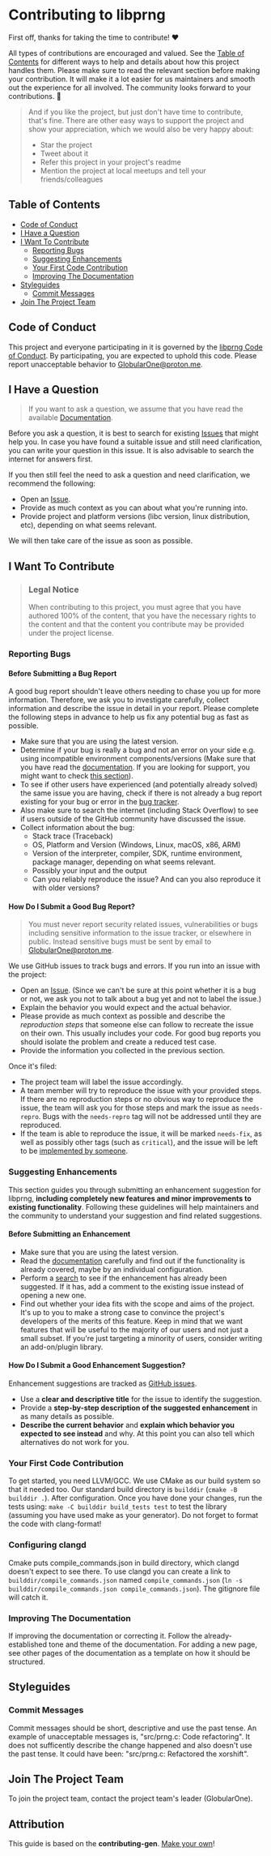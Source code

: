 <!-- omit in toc -->
# Contributing to libprng

First off, thanks for taking the time to contribute! ❤️

All types of contributions are encouraged and valued. See the [Table of Contents](#table-of-contents) for different ways to help and details about how this project handles them. Please make sure to read the relevant section before making your contribution. It will make it a lot easier for us maintainers and smooth out the experience for all involved. The community looks forward to your contributions. 🎉

> And if you like the project, but just don't have time to contribute, that's fine. There are other easy ways to support the project and show your appreciation, which we would also be very happy about:
> - Star the project
> - Tweet about it
> - Refer this project in your project's readme
> - Mention the project at local meetups and tell your friends/colleagues

<!-- omit in toc -->
## Table of Contents

- [Code of Conduct](#code-of-conduct)
- [I Have a Question](#i-have-a-question)
- [I Want To Contribute](#i-want-to-contribute)
  - [Reporting Bugs](#reporting-bugs)
  - [Suggesting Enhancements](#suggesting-enhancements)
  - [Your First Code Contribution](#your-first-code-contribution)
  - [Improving The Documentation](#improving-the-documentation)
- [Styleguides](#styleguides)
  - [Commit Messages](#commit-messages)
- [Join The Project Team](#join-the-project-team)


## Code of Conduct

This project and everyone participating in it is governed by the
[libprng Code of Conduct](https://github.com/GlobularOne/libprng/blob/main/CODE_OF_CONDUCT.md).
By participating, you are expected to uphold this code. Please report unacceptable behavior
to <GlobularOne@proton.me>.


## I Have a Question

> If you want to ask a question, we assume that you have read the available [Documentation](https://github.com/GlobularOne/libprng/wiki).

Before you ask a question, it is best to search for existing [Issues](https://github.com/GlobularOne/libprng/issues) that might help you. In case you have found a suitable issue and still need clarification, you can write your question in this issue. It is also advisable to search the internet for answers first.

If you then still feel the need to ask a question and need clarification, we recommend the following:

- Open an [Issue](https://github.com/GlobularOne/libprng/issues/new).
- Provide as much context as you can about what you're running into.
- Provide project and platform versions (libc version, linux distribution, etc), depending on what seems relevant.

We will then take care of the issue as soon as possible.

## I Want To Contribute

> ### Legal Notice <!-- omit in toc -->
> When contributing to this project, you must agree that you have authored 100% of the content, that you have the necessary rights to the content and that the content you contribute may be provided under the project license.

### Reporting Bugs

<!-- omit in toc -->
#### Before Submitting a Bug Report

A good bug report shouldn't leave others needing to chase you up for more information. Therefore, we ask you to investigate carefully, collect information and describe the issue in detail in your report. Please complete the following steps in advance to help us fix any potential bug as fast as possible.

- Make sure that you are using the latest version.
- Determine if your bug is really a bug and not an error on your side e.g. using incompatible environment components/versions (Make sure that you have read the [documentation](https://github.com/GlobularOne/libprng/wiki). If you are looking for support, you might want to check [this section](#i-have-a-question)).
- To see if other users have experienced (and potentially already solved) the same issue you are having, check if there is not already a bug report existing for your bug or error in the [bug tracker](https://github.com/GlobularOne/libprng/issues?q=label%3Abug).
- Also make sure to search the internet (including Stack Overflow) to see if users outside of the GitHub community have discussed the issue.
- Collect information about the bug:
  - Stack trace (Traceback)
  - OS, Platform and Version (Windows, Linux, macOS, x86, ARM)
  - Version of the interpreter, compiler, SDK, runtime environment, package manager, depending on what seems relevant.
  - Possibly your input and the output
  - Can you reliably reproduce the issue? And can you also reproduce it with older versions?

<!-- omit in toc -->
#### How Do I Submit a Good Bug Report?

> You must never report security related issues, vulnerabilities or bugs including sensitive information to the issue tracker, or elsewhere in public. Instead sensitive bugs must be sent by email to <GlobularOne@proton.me>.

We use GitHub issues to track bugs and errors. If you run into an issue with the project:

- Open an [Issue](https://github.com/GlobularOne/libprng/issues/new). (Since we can't be sure at this point whether it is a bug or not, we ask you not to talk about a bug yet and not to label the issue.)
- Explain the behavior you would expect and the actual behavior.
- Please provide as much context as possible and describe the *reproduction steps* that someone else can follow to recreate the issue on their own. This usually includes your code. For good bug reports you should isolate the problem and create a reduced test case.
- Provide the information you collected in the previous section.

Once it's filed:

- The project team will label the issue accordingly.
- A team member will try to reproduce the issue with your provided steps. If there are no reproduction steps or no obvious way to reproduce the issue, the team will ask you for those steps and mark the issue as `needs-repro`. Bugs with the `needs-repro` tag will not be addressed until they are reproduced.
- If the team is able to reproduce the issue, it will be marked `needs-fix`, as well as possibly other tags (such as `critical`), and the issue will be left to be [implemented by someone](#your-first-code-contribution).

### Suggesting Enhancements

This section guides you through submitting an enhancement suggestion for libprng, **including completely new features and minor improvements to existing functionality**. Following these guidelines will help maintainers and the community to understand your suggestion and find related suggestions.

<!-- omit in toc -->
#### Before Submitting an Enhancement

- Make sure that you are using the latest version.
- Read the [documentation](https://github.com/GlobularOne/libprng/wiki) carefully and find out if the functionality is already covered, maybe by an individual configuration.
- Perform a [search](https://github.com/GlobularOne/libprng/issues) to see if the enhancement has already been suggested. If it has, add a comment to the existing issue instead of opening a new one.
- Find out whether your idea fits with the scope and aims of the project. It's up to you to make a strong case to convince the project's developers of the merits of this feature. Keep in mind that we want features that will be useful to the majority of our users and not just a small subset. If you're just targeting a minority of users, consider writing an add-on/plugin library.

<!-- omit in toc -->
#### How Do I Submit a Good Enhancement Suggestion?

Enhancement suggestions are tracked as [GitHub issues](https://github.com/GlobularOne/libprng/issues).

- Use a **clear and descriptive title** for the issue to identify the suggestion.
- Provide a **step-by-step description of the suggested enhancement** in as many details as possible.
- **Describe the current behavior** and **explain which behavior you expected to see instead** and why. At this point you can also tell which alternatives do not work for you.

### Your First Code Contribution

To get started, you need LLVM/GCC. We use CMake as our build system so that it needed too. Our standard build directory is `builddir` (`cmake -B builddir .`). After configuration. Once you have done your changes, run the tests using: `make -C builddir build_tests test` to test the library (assuming you have used make as your generator). Do not forget to format the code with clang-format!

<!--- omit in toc -->
### Configuring clangd

Cmake puts compile_commands.json in build directory, which clangd doesn't expect to see there. To use clangd you can create a link to `builddir/compile_commands.json` named `compile_commands.json` (`ln -s builddir/compile_commands.json compile_commands.json`). The gitignore file will catch it.

### Improving The Documentation

If improving the documentation or correcting it. Follow the already-established tone and theme of the documentation. For adding a new page, see other pages of the documentation as a template on how it should be structured.

## Styleguides
### Commit Messages

Commit messages should be short, descriptive and use the past tense. An example of unacceptable messages is, "src/prng.c: Code refactoring". It does not sufficently describe the change happened and also doesn't use the past tense. It could have been: "src/prng.c: Refactored the xorshift".

## Join The Project Team

To join the project team, contact the project team's leader (GlobularOne).

<!-- omit in toc -->
## Attribution
This guide is based on the **contributing-gen**. [Make your own](https://github.com/bttger/contributing-gen)!
